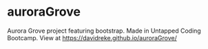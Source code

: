 # auroraGrove
Aurora Grove project featuring bootstrap. Made in Untapped Coding Bootcamp. View at https://davidreke.github.io/auroraGrove/
